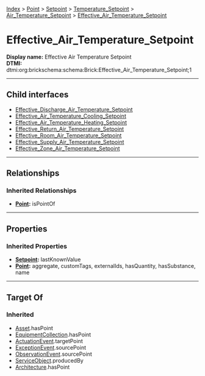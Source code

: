 [Index](../../../../../index.md) > [Point](../../../../Point.md) > [Setpoint](../../../Setpoint.md) > [Temperature_Setpoint](../../Temperature_Setpoint.md) > [Air_Temperature_Setpoint](../Air_Temperature_Setpoint.md) > [Effective_Air_Temperature_Setpoint](#)
# Effective_Air_Temperature_Setpoint

**Display name:** Effective Air Temperature Setpoint<br />
**DTMI:** dtmi:org:brickschema:schema:Brick:Effective_Air_Temperature_Setpoint;1

---

## Child interfaces
* [Effective_Discharge_Air_Temperature_Setpoint](Effective_Discharge_Air_Temperature_Setpoint.md)
* [Effective_Air_Temperature_Cooling_Setpoint](Effective_Air_Temperature_Cooling_Setpoint.md)
* [Effective_Air_Temperature_Heating_Setpoint](Effective_Air_Temperature_Heating_Setpoint.md)
* [Effective_Return_Air_Temperature_Setpoint](../Return_Air_Temperature_Setpoint/Effective_Return_Air_Temperature_Setpoint.md)
* [Effective_Room_Air_Temperature_Setpoint](../Room_Air_Temperature_Setpoint/Effective_Room_Air_Temperature_Setpoint.md)
* [Effective_Supply_Air_Temperature_Setpoint](../Supply_Air_Temperature_Setpoint/Effective_Supply_Air_Temperature_Setpoint.md)
* [Effective_Zone_Air_Temperature_Setpoint](../Zone_Air_Temperature_Setpoint/Effective_Zone_Air_Temperature_Setpoint.md)

---

## Relationships

### Inherited Relationships
* **[Point](../../../../Point.md):** isPointOf

---

## Properties

### Inherited Properties
* **[Setpoint](../../../Setpoint.md):** lastKnownValue
* **[Point](../../../../Point.md):** aggregate, customTags, externalIds, hasQuantity, hasSubstance, name

---

## Target Of
### Inherited
* [Asset](../../../../../Asset/Asset.md).hasPoint
* [EquipmentCollection](../../../../../Collection/EquipmentCollection.md).hasPoint
* [ActuationEvent](../../../../../Event/PointEvent/ActuationEvent.md).targetPoint
* [ExceptionEvent](../../../../../Event/PointEvent/ExceptionEvent.md).sourcePoint
* [ObservationEvent](../../../../../Event/PointEvent/ObservationEvent.md).sourcePoint
* [ServiceObject](../../../../../Information/ServiceObject/ServiceObject.md).producedBy
* [Architecture](../../../../../Space/Architecture/Architecture.md).hasPoint
